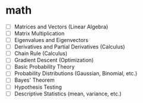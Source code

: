 # math

- [ ]  Matrices and Vectors (Linear Algebra)
- [ ]  Matrix Multiplication
- [ ]  Eigenvalues and Eigenvectors
- [ ]  Derivatives and Partial Derivatives (Calculus)
- [ ]  Chain Rule (Calculus)
- [ ]  Gradient Descent (Optimization)
- [ ]  Basic Probability Theory
- [ ]  Probability Distributions (Gaussian, Binomial, etc.)
- [ ]  Bayes' Theorem
- [ ]  Hypothesis Testing
- [ ]  Descriptive Statistics (mean, variance, etc.)